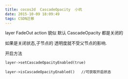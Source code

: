 ```yaml
---
title: cocos2d  CascadeOpacity  小坑
date: 2015-10-09 18:09:49
tags: CSDN迁移
---
```

   layer FadeOut action 貌似 默认 CascadeOpacity 都是关闭的

 

 

 如果是关闭状态,子节点的 透明度就不受父节点的影响.

 

 开启方法 

 

 
```
layer->setCascadeOpacityEnabled(true)
```
 
```
layer->isCascadeOpacityEnabled()   //可获取开启状态

```
   


 

 

 

 

 

 

 

   
 